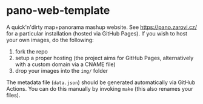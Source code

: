 # pano-web-template

A quick'n'dirty map+panorama mashup website. See https://pano.zarovi.cz/ for a particular installation (hosted via GitHub Pages). If you wish to host your own images, do the following:

  1. fork the repo
  1. setup a proper hosting (the project aims for GitHub Pages, alternatively with a custom domain via a CNAME file)
  1. drop your images into the `img/` folder
  
 The metadata file (`data.json`) should be generated automatically via GitHub Actions. You can do this manually by invoking `make` (this also renames your files).
 
